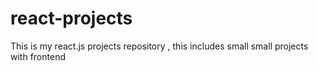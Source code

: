 # react-projects
This is my react.js projects repository , this includes small small projects with frontend

